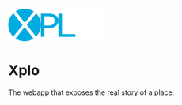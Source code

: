 ![alt text](/xplo_logo.png?raw=true "Title")
# Xplo
The webapp that exposes the real story of a place.